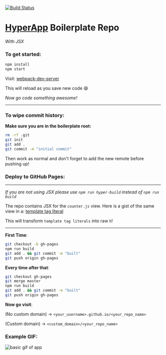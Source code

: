 [![Build Status](https://travis-ci.org/selfup/hyperapp-one.svg?branch=master)](https://travis-ci.org/selfup/hyperapp-one)

# [HyperApp](https://github.com/hyperapp/hyperapp) Boilerplate Repo

*With JSX*

### To get started:

```bash
npm install
npm start
```

Visit: [webpack-dev-server](http://localhost:8080/webpack-dev-server/index.html)

This will reload as you save new code :smile:

*Now go code something awesome!*

***

### To wipe commit history:

**Make sure you are in the boilerplate root:**

```bash
rm -rf .git
git init
git add .
git commit -m "initial commit"
```

Then work as normal and don't forget to add the new remote before pushing up!

### Deploy to GitHub Pages:

***

*If you are not using JSX please use `npm run hyper-build` instead of `npm run build`*

The repo contains JSX for the `counter.js` view. Here is a gist of the same view in a: [template tag literal](https://gist.github.com/selfup/bbf5c07bbac447e36f7e86f73d29754a)

This will transform `template tag literals` into raw `h`!

***

**First Time**:

```bash
git checkout -b gh-pages
npm run build
git add . && git commit -m "built"
git push origin gh-pages
```

**Every time after that**:

```bash
git checkout gh-pages
git merge master
npm run build
git add . && git commit -m "built"
git push origin gh-pages
```

**Now go visit**:

(No custom domain) -> `<your_username>.github.io/<your_repo_name>`

(Custom domain) -> `<custom_domain>/<your_repo_name>`

### Example GIF:

![basic gif of app](https://cloud.githubusercontent.com/assets/9837366/22784577/cdcf4c84-ee8d-11e6-98ca-89fe3b387cf1.gif)
